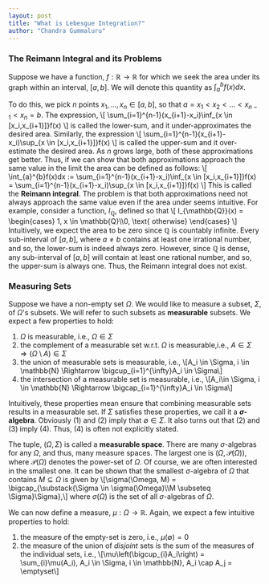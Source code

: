 ```yaml
---
layout: post
title: "What is Lebesgue Integration?"
author: "Chandra Gummaluru"
---
```

### The Reimann Integral and its Problems

Suppose we have a function, $f: \mathbb{R} \rightarrow \mathbb{R}$ for which we seek the area under its graph within an interval, $[a,b]$. We will denote this quantity as $\int_{a}^{b}f(x)dx$.



To do this, we pick $n$ points $x_1, \dots, x_n \in [a,b]$, so that $a = x_1 < x_2 < \dots < x_{n-1} < x_{n} = b$. The expression,
\\[
\sum_{i=1}^{n-1}(x_{i+1}-x_i)\inf_{x \in [x_i,x_{i+1}]}f(x)
\\]
is called the lower-sum, and it under-approximates the desired area. Similarly, the expression
\\[
\sum_{i=1}^{n-1}(x_{i+1}-x_i)\sup_{x \in [x_i,x_{i+1}]}f(x)
\\]
is called the upper-sum and it over-estimate the desired area. As $n$​ grows  large, both of these approximations get better. Thus, if we can show that both approximations approach the same value in the limit the area can be defined as follows:
\\[
\int_{a}^{b}f(x)dx := \sum_{i=1}^{n-1}(x_{i+1}-x_i)\inf_{x \in [x_i,x_{i+1}]}f(x) = \sum_{i=1}^{n-1}(x_{i+1}-x_i)\sup_{x \in [x_i,x_{i+1}]}f(x)
\\]
This is called the **Reimann integral**. The problem is that both approximations need not always approach the same value even if the area under seems intuitive. For example, consider a function, $I_{\mathbb{Q}}$, defined so that
\\[
I_{\mathbb{Q}}(x) = \begin{cases}
1, x \in \mathbb{Q}\\\\0, \text{ otherwise}
\end{cases}
\\]
Intuitively, we expect the area to be zero since $\mathbb{Q}$ is countably infinite. Every sub-interval of $[a,b]$, where $a \neq b$ contains at least one irrational number, and so, the lower-sum is indeed always zero. However, since $\mathbb{Q}$ is dense, any sub-interval of $[a,b]$ will contain at least one rational number, and so, the upper-sum is always one. Thus, the Reimann integral does not exist.

### Measuring Sets

Suppose we have a non-empty set $\Omega$. We would like to measure a subset, $\Sigma$, of $\Omega$'s subsets. We will refer to such subsets as **measurable** subsets. We expect a few properties to hold:

1. $\Omega$ is measurable, i.e., $\Omega \in \Sigma$ 
2. the complement of a measurable set w.r.t. $\Omega$ is measurable,i.e., $A \in \Sigma \Rightarrow (\Omega \setminus A) \in \Sigma$
3. the union of measurable sets is measurable, i.e.,
\\[A_i \in \Sigma, i \in \mathbb{N} \Rightarrow \bigcup_{i=1}^{\infty}A_i \in \Sigma\\]
5. the intersection of a measurable set is measurable, i.e.,
\\[A_i\in \Sigma, i \in \mathbb{N} \Rightarrow \bigcap_{i=1}^{\infty}A_i \in \Sigma\\]

Intuitively, these properties mean ensure that combining measurable sets results in a measurable set. If $\Sigma$ satisfies these properties, we call it a **$\sigma$-algebra**. Obviously (1) and (2) imply that $\emptyset \in \Sigma$. It also turns out that (2) and (3) imply (4). Thus, (4) is often not explicitly stated.

The tuple, $(\Omega, \Sigma)$ is called a **measurable space**. There are many $\sigma$-algebras for any $\Omega$, and thus, many measure spaces. The largest one is $(\Omega, \mathcal{P}(\Omega))$, where $\mathcal{P}(\Omega)$ denotes the power-set of $\Omega$. Of course, we are often interested in the smallest one. It can be shown that the smallest $\sigma$-algebra of $\Omega$ that contains $M \subseteq \Omega$ is given by
\\[\sigma(\Omega, M) = \bigcap_{\substack{\Sigma \in \sigma(\Omega)\\\\M \subseteq \Sigma}\Sigma},\\]
where $\sigma(\Omega)$ is the set of all $\sigma$-algebras of $\Omega$.

We can now define a measure, $\mu: \Omega \rightarrow \mathbb{R}$. Again, we expect a few intuitive properties to hold:

1. the measure of the empty-set is zero, i.e., $\mu(\emptyset) = 0$
2. the measure of the union of *disjoint* sets is the sum of the measures of the individual sets, i.e.,
\\[\mu\left(\bigcup_{i}A_i\right) = \sum_{i}\mu(A_i), A_i \in \Sigma, i \in \mathbb{N}, A_i \cap A_j = \emptyset\\]
